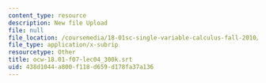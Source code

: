 ```yaml
---
content_type: resource
description: New file Upload
file: null
file_location: /coursemedia/18-01sc-single-variable-calculus-fall-2010/438d1044a800f118d659d178fa37a136_ocw-18.01-f07-lec04_300k.srt
file_type: application/x-subrip
resourcetype: Other
title: ocw-18.01-f07-lec04_300k.srt
uid: 438d1044-a800-f118-d659-d178fa37a136
---
```

